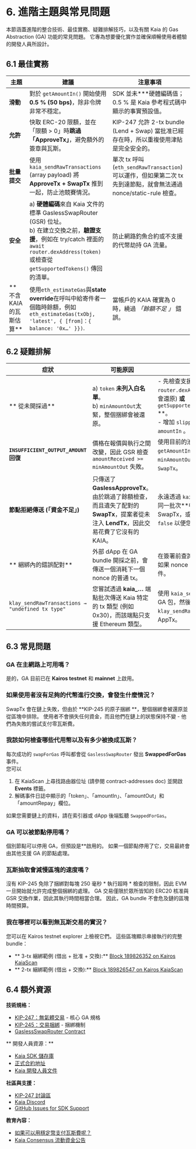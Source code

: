 # 6. 進階主題與常見問題

本節涵蓋進階的整合技術、最佳實務、疑難排解技巧，以及有關 Kaia 的 Gas Abstraction (GA) 功能的常見問題。 它專為想要優化實作並確保順暢使用者體驗的開發人員所設計。

## 6.1 最佳實務

| 主題                     | 建議                                                                                                                                                                                     | 注意事項                                                                                                    |
| ---------------------- | -------------------------------------------------------------------------------------------------------------------------------------------------------------------------------------- | ------------------------------------------------------------------------------------------------------- |
| **滑動**                 | 對於 `getAmountIn()` 開始使用 **0.5 % (50 bps)**，除非令牌非常不穩定。                                                                                               | SDK 並未\*\*\*硬體編碼值；0.5 % 是 Kaia 參考程式碼中顯示的事實預設值。                                          |
| **允許**                 | 快取 ERC-20 限額，並在「限額 > 0」時**跳過「ApproveTx」**，避免額外的簽章與瓦斯。                                                                                                                                  | KIP-247 允許 2-tx bundle (Lend + Swap) 當批准已經存在時，所以重複使用津貼是完全安全的。                        |
| **批量提交**               | 使用 `kaia_sendRawTransactions` (array payload) 將 **ApproveTx + SwapTx** 推到一起，防止池競賽情況。                                                                                | 單次 tx 呼叫 (`eth_sendRawTransaction`)可以運作，但如果第二次 tx 先到達節點，就會無法通過 nonce/static-rule 檢查。 |
| **安全**                 | a) **硬體編碼**來自 Kaia 文件的標準 GaslessSwapRouter (GSR) 位址。 <br/>b) 在建立交換之前，**驗證支援**，例如在 try/catch 裡面的 `await router.dexAddress(token)` 或檢查從 `getSupportedTokens()` 傳回的清單。 | 防止網路釣魚合約或不支援的代幣劫持 GA 流量。                                                                                |
| \*\* 不含 KAIA 的瓦斯估算\*\* | 使用`eth_estimateGas`與**state override**在呼叫中給寄件者一個臨時餘額，例如`eth_estimateGas(txObj, 'latest', { [from]：{ balance: '0x…' }})`.                                               | 當帳戶的 KAIA 確實為 0 時，繞過 _「餘額不足 」_ 錯誤。                                                                      |

## 6.2 疑難排解

| 症狀                                               | 可能原因                                                                                                          | 建議修復                                                                                                                                                                                |
| ------------------------------------------------ | ------------------------------------------------------------------------------------------------------------- | ----------------------------------------------------------------------------------------------------------------------------------------------------------------------------------- |
| \*\* 從未開採過\*\*                                   | a) `token` **未列入白名單**。 <br/>b) `minAmountOut`太緊，整個捆綁會被還原。                                                     | - 先檢查支援\*\*：在簽署前\*\*： `await router.dexAddress(token)` (若不支援則會還原) **或** `getSupportedTokens().includes(token)` \*\*。<br/>- 增加 `slippageBps` 或及時重新引用 `amountIn` 。 |
| **`INSUFFICIENT_OUTPUT_AMOUNT` 回復**              | 價格在報價與執行之間改變，因此 GSR 檢查 `amountReceived >= minAmountOut` 失敗。                                                   | 使用目前的池儲備重新執行 `getAmountIn()` ，然後以較高的 `minAmountOut` 或較寬的滑動區重建 `SwapTx`。                                                                                                             |
| **節點拒絕傳送 (「資金不足」)**           | 只傳送了 **GaslessApproveTx**。 由於跳過了餘額檢查，而且遺失了配對的 **SwapTx**，提案者從未注入 **LendTx**，因此交易花費了它沒有的 KAIA。                 | 永遠透過 `kaia_sendRawTransactions` 在同一批次\*\*中提交 \*\*ApproveTx & SwapTx，或確保 `approveRequired == false` 以便您可以傳送 2-tx 包。                                              |
| \*\* 綑綁內的錯誤配對\*\*                                | 外部 dApp 在 GA bundle 開採之前，會傳送一個消耗下一個 nonce 的普通 tx。                                                             | 在簽署前查詢 `getTransactionCount()`；如果 nonce 已經移動，則重建兩個 tx 物件。                                                                                                                           |
| `klay_sendRawTransactions → "undefined tx type"` | 您嘗試透過 **kaia_…** 端點批次傳送 Kaia 特定的 tx 類型 (例如 0x30)，而該端點只支援 Ethereum 類型。 | 使用 `kaia_sendRawTransactions` 傳送 GA 包，然後用 `klay_sendRawTransaction` 廣播 0x30 AppTx。                                                                                                  |

## 6.3 常見問題

### GA 在主網路上可用嗎？

是的，GA 目前已在 **Kairos testnet** 和 **mainnet** 上啟用。

### 如果使用者沒有足夠的代幣進行交換，會發生什麼情況？

SwapTx 會在鏈上失敗，但由於 \*\*KIP-245 的原子捆綁 \*\*，整個捆綁會被還原並從區塊中排除。 使用者不會損失任何資金，而且他們在鏈上的狀態保持不變 - 他們為失敗的嘗試支付零瓦斯費。

### 我該如何檢查哪些代用幣以及有多少被換成瓦斯？

每次成功的 `swapForGas` 呼叫都會從 `GaslessSwapRouter` 發出 **SwappedForGas** 事件。\
您可以

1. 在 KaiaScan 上尋找路由器位址 (請參閱 contract-addresses doc) 並開啟 **Events** 標籤。
2. 解碼事件日誌中顯示的「token」、「amountIn」、「amountOut」和「amountRepay」欄位。

如果您需要鏈上的資料，請在索引器或 dApp 後端監聽 `SwappedForGas`。

### GA 可以被節點停用嗎？

個別節點可以停用 GA，但預設是\*\*啟用的。 如果一個節點停用了它，交易最終會由其他支援 GA 的節點處理。

### 瓦斯抽取會減慢區塊的速度嗎？

沒有 KIP-245 免除了捆綁對每塊 250 毫秒 \* 執行超時 \* 檢查的限制，因此 EVM 一旦開始就允許完成整個捆綁的處理。 GA 交易僅限於眾所皆知的 ERC20 核准與 GSR 交換作業，因此其執行時間相當合理。 因此，GA bundle 不會危及鏈的區塊時間預算。

### 我在哪裡可以看到無瓦斯交易的實況？

您可以在 Kairos testnet explorer 上檢視它們。 這些區塊顯示串接執行的完整 bundle：

- \*\* 3-tx 綑綁範例 (借出 + 批准 + 交換):\*\* [Block 189826352 on Kairos KaiaScan](https://kairos.kaiascan.io/block/189826352?tabId=blockTransactions&page=1)
- \*\* 2-tx 綑綁範例 (借出 + 交換):\*\* [Block 189826547 on Kairos KaiaScan](https://kairos.kaiascan.io/block/189826547?tabId=blockTransactions)

## 6.4 額外資源

**技術規格：**

- [KIP-247：無氣體交易](https://kips.kaia.io/KIPs/kip-247) - 核心 GA 規格
- [KIP-245：交易捆綁](https://kips.kaia.io/KIPs/kip-245) - 捆綁機制
- [GaslessSwapRouter Contract](https://github.com/kaiachain/kaia/blob/v2.0.3/contracts/contracts/system_contracts/kip247/GaslessSwapRouter.sol)

\*\* 開發人員資源：\*\*

- [Kaia SDK 儲存庫](https://github.com/kaiachain/kaia-sdk)
- [正式合約地址](https://docs.kaia.io/references/contract-addresses/)
- [Kaia 開發人員文件](https://docs.kaia.io/)

**社區與支援：**

- [KIP-247 討論區](https://devforum.kaia.io/t/discussion-on-kip-247/8089)
- [Kaia Discord](https://discord.gg/kaiachain)
- [GitHub Issues for SDK Support](https://github.com/kaiachain/kaia-sdk/issues)

**教育內容：**

- [如果可以用穩定幣支付瓦斯費呢？](https://medium.com/kaiachain/pay-for-gas-fees-with-any-token-a-deep-dive-into-kaias-trustless-gas-abstraction-d670355a096b)
- [Kaia Consensus 流動資金公告](https://medium.com/kaiachain/kaia-consensus-liquidity-a-new-paradigm-in-blockchain-liquidity-7c8a7393cd19)